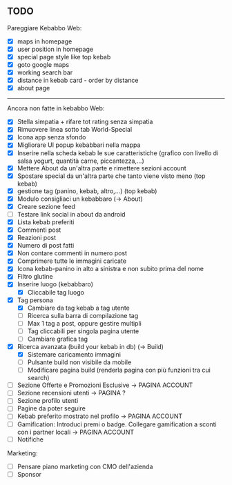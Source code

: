 ## TODO

Pareggiare Kebabbo Web:

- [x] maps in homepage
- [x] user position in homepage
- [x] special page style like top kebab
- [x] goto google maps
- [x] working search bar
- [x] distance in kebab card - order by distance
- [x] about page

---

Ancora non fatte in kebabbo Web:

- [x] Stella simpatia + rifare tot rating senza simpatia
- [x] Rimuovere linea sotto tab World-Special
- [x] Icona app senza sfondo
- [x] Migliorare UI popup kebabbari nella mappa
- [x] Inserire nella scheda kebab le sue caratteristiche (grafico con livello di salsa yogurt, quantità carne, piccantezza,...)
- [x] Mettere About da un'altra parte e rimettere sezioni account
- [x] Spostare special da un'altra parte che tanto viene visto meno (top kebab)
- [x] gestione tag (panino, kebab, altro,...) (top kebab)
- [x] Modulo consigliaci un kebabbaro (-> About)
- [x] Creare sezione feed
- [ ] Testare link social in about da android
- [x] Lista kebab preferiti
- [x] Commenti post
- [x] Reazioni post
- [x] Numero di post fatti
- [x] Non contare commenti in numero post
- [x] Comprimere tutte le immagini caricate
- [x] Icona kebab-panino in alto a sinistra e non subito prima del nome
- [x] Filtro glutine
- [x] Inserire luogo (kebabbaro)
    - [x] Cliccabile tag luogo
- [x] Tag persona
    - [x] Cambiare da tag kebab a tag utente
    - [ ] Ricerca sulla barra di compilazione tag
    - [ ] Max 1 tag a post, oppure gestire multipli
    - [ ] Tag cliccabili per singola pagina utente
    - [ ] Cambiare grafica tag
- [x] Ricerca avanzata (build your kebab in db) (-> Build)
    - [x] Sistemare caricamento immagini
    - [ ] Pulsante build non visibile da mobile
    - [ ] Modificare pagina build (renderla pagina con più funzioni tra cui search)

- [ ] Sezione Offerte e Promozioni Esclusive -> PAGINA ACCOUNT
- [ ] Sezione recensioni utenti -> PAGINA ?
- [ ] Sezione profilo utenti
- [ ] Pagine da poter seguire
- [ ] Kebab preferito mostrato nel profilo -> PAGINA ACCOUNT
- [ ] Gamification: Introduci premi o badge. Collegare gamification a sconti con i partner locali -> PAGINA ACCOUNT
- [ ] Notifiche

Marketing:

- [ ] Pensare piano marketing con CMO dell'azienda
- [ ] Sponsor
